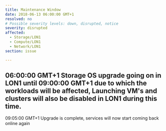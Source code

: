 ```yaml
---
title: Maintenance Window
date: 2018-06-13 06:00:00 GMT+1
resolved: no
# Possible severity levels: down, disrupted, notice
severity: disrupted
affected:
  - Storage/LON1
  - Compute/LON1
  - Network/LON1
section: issue

---
```

06:00:00 GMT+1
Storage OS upgrade going on in LON1 until 09:00:00 GMT+1 due to which the workloads will be affected, Launching VM's and clusters will also be disabled in LON1 during this time. 
---
09:05:00 GMT+1
Upgrade is complete, services will now start coming back online again
